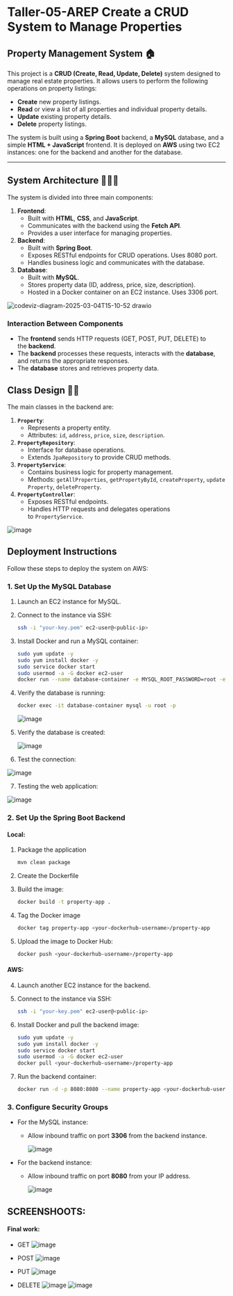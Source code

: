 # Taller-05-AREP Create a CRUD System to Manage Properties
## Property Management System 🏠

This project is a **CRUD (Create, Read, Update, Delete)** system designed to manage real estate properties. It allows users to perform the following operations on property listings:

- **Create** new property listings.
- **Read** or view a list of all properties and individual property details.
- **Update** existing property details.
- **Delete** property listings.

The system is built using a **Spring Boot** backend, a **MySQL** database, and a simple **HTML + JavaScript** frontend. It is deployed on **AWS** using two EC2 instances: one for the backend and another for the database.

---
## System Architecture 👩🏻‍💻
The system is divided into three main components:

1. **Frontend**:
    - Built with **HTML**, **CSS**, and **JavaScript**.
    - Communicates with the backend using the **Fetch API**.
    - Provides a user interface for managing properties.
2. **Backend**:
    - Built with **Spring Boot**.
    - Exposes RESTful endpoints for CRUD operations. Uses 8080 port.
    - Handles business logic and communicates with the database.
3. **Database**:
    - Built with **MySQL**.
    - Stores property data (ID, address, price, size, description).
    - Hosted in a Docker container on an EC2 instance. Uses 3306 port.
      
![codeviz-diagram-2025-03-04T15-10-52 drawio](https://github.com/user-attachments/assets/a2961c95-d94b-4563-905f-8eef129ea356)


### **Interaction Between Components**

- The **frontend** sends HTTP requests (GET, POST, PUT, DELETE) to the **backend**.
- The **backend** processes these requests, interacts with the **database**, and returns the appropriate responses.
- The **database** stores and retrieves property data.

## **Class Design** ✍🏻

The main classes in the backend are:

1. **`Property`**:
    - Represents a property entity.
    - Attributes: `id`, `address`, `price`, `size`, `description`.
2. **`PropertyRepository`**:
    - Interface for database operations.
    - Extends `JpaRepository` to provide CRUD methods.
3. **`PropertyService`**:
    - Contains business logic for property management.
    - Methods: `getAllProperties`, `getPropertyById`, `createProperty`, `updateProperty`, `deleteProperty`.
4. **`PropertyController`**:
    - Exposes RESTful endpoints.
    - Handles HTTP requests and delegates operations to `PropertyService`.

![image](https://github.com/user-attachments/assets/3526a41b-901c-48b0-880c-b698acf70a6d)

## **Deployment Instructions**

Follow these steps to deploy the system on AWS:

### **1. Set Up the MySQL Database**

1. Launch an EC2 instance for MySQL.
2. Connect to the instance via SSH:
    
    ``` bash
    ssh -i "your-key.pem" ec2-user@<public-ip>
    ```
    
3. Install Docker and run a MySQL container:
    
    ``` bash
    sudo yum update -y
    sudo yum install docker -y
    sudo service docker start
    sudo usermod -a -G docker ec2-user
    docker run --name database-container -e MYSQL_ROOT_PASSWORD=root -e MYSQL_DATABASE=property_db -p 3307:3306 -d mysql:latest
    ```
    
4. Verify the database is running:
    
    ``` bash
    docker exec -it database-container mysql -u root -p
    ```
    ![image](https://github.com/user-attachments/assets/59811d4e-355e-4324-a309-fd5bbaa81873)

5. Verify the database is created:

   ![image](https://github.com/user-attachments/assets/9e7493a9-b3e7-48b8-9fa6-580e7550382a)

6. Test the connection:

  ![image](https://github.com/user-attachments/assets/5b62c7bc-3f1b-4e72-8fe6-5e1512714b99)

7. Testing the web application:

  ![image](https://github.com/user-attachments/assets/ac0de4a9-51a0-4757-9dd9-243f829d67ef)

### **2. Set Up the Spring Boot Backend**

#### Local:

1. Package the application
   
    ``` bash
    mvn clean package
    ```
2. Create the Dockerfile
3. Build the image:

    ``` bash
    docker build -t property-app .
    ```
4. Tag the Docker image
   
    ``` bash
    docker tag property-app <your-dockerhub-username>/property-app
    ```
5. Upload the image to Docker Hub:

    ``` bash
    docker push <your-dockerhub-username>/property-app
    ```
    
#### AWS:
4. Launch another EC2 instance for the backend.
5. Connect to the instance via SSH:
    
    ``` bash
    ssh -i "your-key.pem" ec2-user@<public-ip>
    ```
    
3. Install Docker and pull the backend image:
    
    ``` bash
    sudo yum update -y
    sudo yum install docker -y
    sudo service docker start
    sudo usermod -a -G docker ec2-user
    docker pull <your-dockerhub-username>/property-app
    ```
    
4. Run the backend container:
    
    ``` bash
    docker run -d -p 8080:8080 --name property-app <your-dockerhub-username>/property-app
    ```

### **3. Configure Security Groups**

- For the MySQL instance:
    - Allow inbound traffic on port **3306** from the backend instance.

      ![image](https://github.com/user-attachments/assets/cb28b5de-82b5-432f-b98b-936181c0ae43)

- For the backend instance:
    - Allow inbound traffic on port **8080** from your IP address.
      
      ![image](https://github.com/user-attachments/assets/e4978105-5136-4936-9e65-1b05cb9ec050)

      
## SCREENSHOOTS:
#### Final work:
- GET
![image](https://github.com/user-attachments/assets/7c4ab991-37a9-4bd1-96be-996ffcf2fd6f)

- POST
![image](https://github.com/user-attachments/assets/5f1f8f02-0e36-4c42-9469-a1ec36131f5f)

- PUT
![image](https://github.com/user-attachments/assets/24a1e030-74e9-4cdb-b034-f49c5319b43b)

- DELETE
![image](https://github.com/user-attachments/assets/c0b16c17-1f12-478e-99f6-ad9b04b0b8dd)
![image](https://github.com/user-attachments/assets/b56beeba-3225-48c9-ae58-e5cc7c208b2d)





